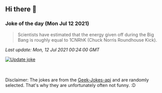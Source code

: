 ## Hi there 👋

### Joke of the day (Mon Jul 12 2021)
<!-- joke -->
>Scientists have estimated that the energy given off during the Big Bang is roughly equal to 1CNRhK (Chuck Norris Roundhouse Kick).
<!-- /joke -->

*Last update: Mon, 12 Jul 2021 00:24:00 GMT*

[![Update joke](https://github.com/nclskfm/nclskfm/actions/workflows/joke.yml/badge.svg)](https://github.com/nclskfm/nclskfm/actions/workflows/joke.yml)

<br><br>
Disclaimer: The jokes are from the [Geek-Jokes-api](https://github.com/sameerkumar18/geek-joke-api) and are randomly selected. That's why they are unfortunately often not funny. :D
